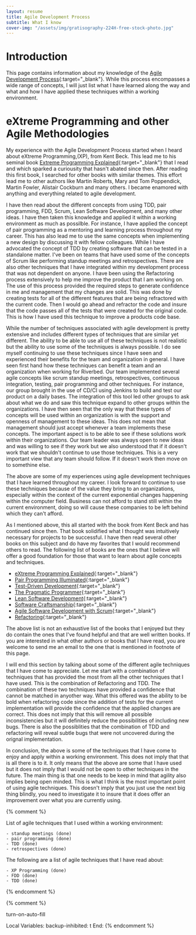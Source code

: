 ```yaml
---
layout: resume
title: Agile Development Process
subtitle: What I know
cover-img: "/assets/img/gratisography-224H-free-stock-photo.jpg"
---
```


# Introduction

This page contains information about my knowledge of the [Agile Development
Process](https://www.agilealliance.org/){:target="_blank"}.  While this process encompasses a wide range of concepts, I
will just list what I have learned along the way and what and how I have applied these techniques within a working
environment.

# eXtreme Programming and other Agile Methodologies

My experience with the Agile Development Process started when I heard about eXtreme Programming,(XP), from Kent Beck.
This lead me to his seminal book [Extreme Programming
Explained](https://www.amazon.com/Extreme-Programming-Explained-Embrace-Change-ebook/dp/B00N1ZN6C0/){:target="_blank"}
that I read and which sparked a curiousity that hasn't abated since then.  After reading this first book, I searched for
other books with similar themes.  This effort lead me to other authors like Martin Roberts, Mary and Tom Poppendick,
Martin Fowler, Alistair Cockburn and many others.  I became enamored with anything and everything related to agile
development.

I have then read about the different concepts from using TDD, pair programming, FDD, Scrum, Lean Software Development,
and many other ideas.  I have then taken this knowledge and applied it within a working environment as much as
possilble.  For instance, I have applied the concept of pair programming as a mentoring and learning process throughout
my career.  This has also lead me to use the same concepts when implementing a new design by discussing it with
fellow colleagues.  While I have advocated the concept of TDD by creating software that can be tested in a standalone
matter.  I've been on teams that have used some of the concepts of Scrum like performing standup meetings and
retrospectives.  There are also other techniques that I have integrated within my development process that was not
dependent on anyone.  I have been using the Refactoring process extensively to help me improve the product that I am
working on.  The use of this process provided the required steps to generate confidence in me and management that my
changes are solid.  This was done by creating tests for all of the different features that are being refractored with
the current code.  Then I would go ahead and refractor the code and insure that the code passes all of the tests that
were created for the original code.  This is how I have used this technique to improve a products code base.

While the number of techniques associated with agile development is pretty extensive and includes different types of
techniques that are similar yet different.  The ability to be able to use all of these techniques is not realistic but
the ability to use some of the techniques is always possible.  I do see myself continuing to use these techniques since
I have seen and experienced their benefits for the team and organization in general.  I have seen first hand how these
techniques can benefit a team and an organization when working for Riverbed.  Our team implemented several agile
concepts like scrum standup meetings, retrospectives, continuous integration, testing, pair programming and other
techniques.  For instance, our group brought in the use of CD/CI using Jenkins to build and test our product on a
daily bases.  The integration of this tool led other groups to ask about what we do and saw this technique expand to
other groups within the organizations.  I have then seen that the only way that these types of concepts will be used
within an organization is with the support and openness of management to these ideas.  This does not mean that
management should just accept whenever a team implements these concepts.  The important aspect is to be able to see if
these solutions work within their organizations.  Our team leader was always open to new ideas and was willing to see
if they work but we also understood that if it doesn't work that we shouldn't continue to use those techniques.  This
is a very important view that any team should follow.  If it doesn't work then move on to somethine else.

The above are some of my experiences using agile development techniques that I have learned throughout my career.  I
look forward to continue to use these techniques because of the value they bring to an organizations, especially within
the context of the current exponential changes happening within the computer field.  Business can not afford to stand
still within the current environment, doing so will cause these companies to be left behind which they can't afford.

As I mentioned above, this all started with the book from Kent Beck and has continued since then.  That book solidified
what I thought was intuitively necessary for projects to be successful.  I have then read several other books on this
subject and do have my favorites that I would recommend others to read.  The following list of books are the ones that
I believe will offer a good foundation for those that want to learn about agile concepts and techniques.

 - [eXtreme Programming Explained](https://www.amazon.com/Extreme-Programming-Explained-Embrace-Change-ebook/dp/B00N1ZN6C0/){:target="_blank"}
 - [Pair Programming Illuminated](https://www.amazon.com/Pair-Programming-Illuminated-Laurie-Williams/dp/0201745763){:target="_blank"}
 - [Test-Driven Development](https://www.amazon.com/Test-Driven-Development-Kent-Beck/dp/0321146530/){:target="_blank"}
 - [The Pragmatic Programmer](https://www.amazon.com/Pragmatic-Programmer-Journeyman-Master-ebook/dp/B003GCTQAE/){:target="_blank"}
 - [Lean Software Development](https://www.amazon.com/Lean-Software-Development-Agile-Toolkit-ebook/dp/B00HEL13HW/){:target="_blank"}
 - [Software Craftsmanship](https://www.amazon.com/Software-Craftsmanship-Imperative-Pete-McBreen/dp/0201733862){:target="_blank"}
 - [Agile Software Development with Scrum](https://www.amazon.com/Agile-Software-Development-Scrum/dp/0130676349){:target="_blank"}
 - [Refactoring](https://www.amazon.com/dp/B007WTFWJ6/){:target="_blank"}

The above list is not an exhaustive list of the books that I enjoyed but they do contain the ones that I've found helpful
and that are well written books.  If you are interested in what other authors or books that I have read, you are welcome
to send me an email to the one that is mentioned in footnote of this page.

I will end this section by talking about some of the different agile techniques that I have come to appreciate.  Let me
start with a combination of techniques that has provided the most from all the other techniques that I have used. This
is the combination of Refactoring and TDD.  The combination of these two techniques have provided a confidence that
cannot be matched in anyother way.  What this offered was the ability to be bold when refactoring code since the
addition of tests for the current implementation will provide the confidence that the applied changes are correct.  This
does not imply that this will remove all possible inconsistencies but it will definitely reduce the possibilities of
including new bugs.  There is also the possiblities that the combination of TDD and refactoring will reveal subtle bugs
that were not uncovered during the orignal implementation.

In conclusion, the above is some of the techniques that I have come to enjoy and apply within a working environment.
This does not imply that that is all there is to it.  It only means that the above are some that I have used but it does
not imply that I would not be open to other techniques in the future.  The main thing is that one needs to be keep in
mind that agility also implies being open minded.  This is what I think is the most important point of using agile
techniques.  This doesn't imply that you just use the next big thing blindly, you need to investigate it to insure that
it does offer an improvement over what you are currently using.


{% comment %}

List of agile techniques that I used within a working environment:

	- standup meetings (done)
	- pair programming (done)
	- TDD (done)
	- retrospectives (done)

The following are a list of agile techniques that I have read about:

	- XP Programming (done)
	- FDD (done)
	- TDD (done)


{% endcomment %}

{% comment %}

turn-on-auto-fill

Local Variables:
backup-inhibited: t
End:
{% endcomment %}
